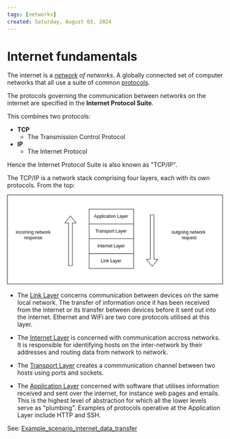 ```yaml
---
tags: [networks]
created: Saturday, August 03, 2024
---
```


# Internet fundamentals

The internet is a _[network](Network_fundamentals.md) of networks_. A globally
connected set of computer networks that all use a suite of common
[protocols](Network_protocols.md).

The protocols governing the communication between networks on the internet are
specified in the **Internet Protocol Suite**.

This combines two protocols:

- **TCP**
  - The Transmission Control Protocol
- **IP**
  - The Internet Protocol

Hence the Internet Protocol Suite is also known as "TCP/IP".

The TCP/IP is a network stack comprising four layers, each with its own
protocols. From the top:

![TCP/IP stack diagram](static/TCP_IP.png)

- The [Link Layer](Link_Layer_of_Internet_Protocol.md) concerns communication
  between devices on the same local network. The transfer of information once it
  has been received from the internet or its transfer between devices before it
  sent out into the internet. Ethernet and WiFi are two core protocols utilised
  at this layer.

- The [Internet Layer](Internet_Layer_of_Internet_Protocol.md) is concerned with
  communication accross networks. It is responsible for identifying hosts on the
  inter-network by their addresses and routing data from network to network.

- The [Transport Layer](Transport_Layer_of_Internet_Protocol.md) creates a
  commmunication channel between two hosts using ports and sockets.

- The [Application Layer](Application_Layer_of_Internet_Protocol.md) concerned
  with software that utilises information received and sent over the internet,
  for instance web pages and emails. This is the highest level of abstraction
  for which all the lower levels serve as "plumbing". Examples of protocols
  operative at the Application Layer include HTTP and SSH.

See:
[Example_scenario_internet_data_transfer](Example_scenario_internet_data_transfer.md)
